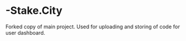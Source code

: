 ﻿# -Stake.City

Forked copy of main project. Used for uploading and storing of code for user dashboard.
